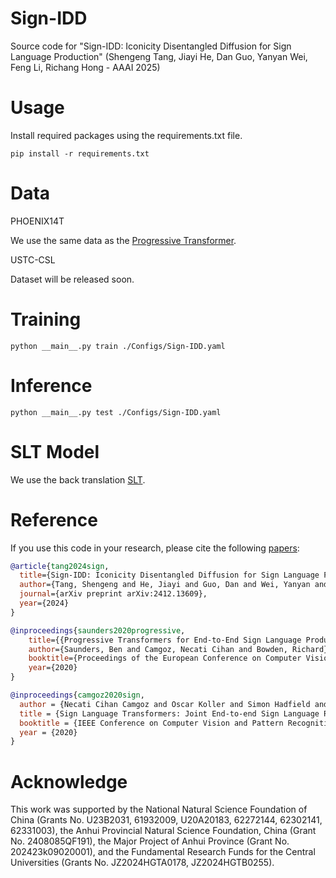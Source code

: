 # Sign-IDD
Source code for "Sign-IDD: Iconicity Disentangled Diffusion for Sign Language Production" (Shengeng Tang, Jiayi He, Dan Guo, Yanyan Wei, Feng Li, Richang Hong - AAAI 2025)

# Usage
Install required packages using the requirements.txt file.
```text
pip install -r requirements.txt
```
# Data
PHOENIX14T

We use the same data as the [Progressive Transformer](https://github.com/BenSaunders27/ProgressiveTransformersSLP/tree/master/Data/tmp).

USTC-CSL

Dataset will be released soon.


# Training
```text
python __main__.py train ./Configs/Sign-IDD.yaml
```

# Inference
```text
python __main__.py test ./Configs/Sign-IDD.yaml
```

# SLT Model
We use the back translation [SLT](https://github.com/NaVi-start/Sign-IDD-SLT.git).
# Reference
If you use this code in your research, please cite the following [papers](https://arxiv.org/abs/2412.13609):

```bibtex
@article{tang2024sign,
  title={Sign-IDD: Iconicity Disentangled Diffusion for Sign Language Production},
  author={Tang, Shengeng and He, Jiayi and Guo, Dan and Wei, Yanyan and Li, Feng and Hong, Richang},
  journal={arXiv preprint arXiv:2412.13609},
  year={2024}
}

@inproceedings{saunders2020progressive,
	title={{Progressive Transformers for End-to-End Sign Language Production}},
	author={Saunders, Ben and Camgoz, Necati Cihan and Bowden, Richard},
	booktitle={Proceedings of the European Conference on Computer Vision (ECCV)},
	year={2020}
}

@inproceedings{camgoz2020sign,
  author = {Necati Cihan Camgoz and Oscar Koller and Simon Hadfield and Richard Bowden},
  title = {Sign Language Transformers: Joint End-to-end Sign Language Recognition and Translation},
  booktitle = {IEEE Conference on Computer Vision and Pattern Recognition (CVPR)},
  year = {2020}
}
```


# Acknowledge
This work was supported by the National Natural Science Foundation of China (Grants No. U23B2031, 61932009, U20A20183, 62272144, 62302141, 62331003), the Anhui Provincial Natural Science Foundation, China (Grant No. 2408085QF191), the Major Project of Anhui Province (Grant No. 202423k09020001), and the Fundamental Research Funds for the Central Universities (Grants No. JZ2024HGTA0178, JZ2024HGTB0255).
